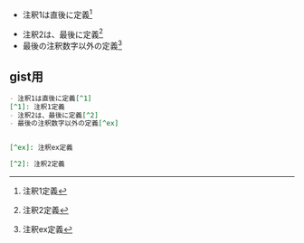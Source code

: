 
- 注釈1は直後に定義[^1]
[^1]: 注釈1定義
- 注釈2は、最後に定義[^2]
- 最後の注釈数字以外の定義[^ex]


[^ex]: 注釈ex定義


## gist用
```txt:qiita_Annotation.md
- 注釈1は直後に定義[^1]
[^1]: 注釈1定義
- 注釈2は、最後に定義[^2]
- 最後の注釈数字以外の定義[^ex]


[^ex]: 注釈ex定義

[^2]: 注釈2定義
```

[^2]: 注釈2定義

